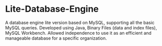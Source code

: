 # Lite-Database-Engine
A database engine lite version based on MySQL, supporting all the basic MySQL queries.
Developed using Java, Binary Files (data and index files), MySQL Workbench.
Allowed independence to use it as an efficient and manageable database for a specific organization.
